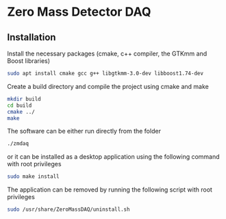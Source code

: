 # Zero Mass Detector DAQ


## Installation

Install the necessary packages (cmake, c++ compiler, the GTKmm and Boost libraries)

```bash
sudo apt install cmake gcc g++ libgtkmm-3.0-dev libboost1.74-dev
```

Create a build directory and compile the project using cmake and make

```bash
mkdir build
cd build
cmake ../
make
```

The software can be either run directly from the folder

```bash
./zmdaq
```

or it can be installed as a desktop application using the following command with root privileges
```bash
sudo make install
```

The application can be removed by running the following script with root privileges

```bash
sudo /usr/share/ZeroMassDAQ/uninstall.sh
```
